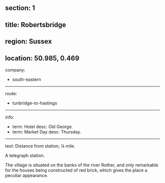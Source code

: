 section: 1
----
title: Robertsbridge
----
region: Sussex
----
location: 50.985, 0.469
----
company:
- south-eastern
----
route:
- tunbridge-to-hastings
----
info:
- term: Hotel
  desc: Old George.
- term: Market Day
  desc: Thursday.
----
text: Distance from station, ¼ mile.

A telegraph station.

The village is situated on the banks of the river Rother, and only remarkable for the houses being constructed of red brick, which gives the place a peculiar appearance.
